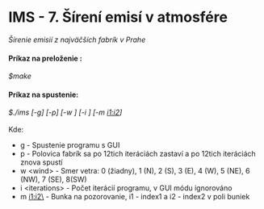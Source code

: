 # IMS - 7. Šírení emisí v atmosfére
*Šírenie emisií z najväčších fabrík v Prahe*

#### Príkaz na preloženie :
*$make*

#### Príkaz na spustenie:
*$./ims [-g] [-p] [-w <wind>] [-i <iterations>] [-m <i1:i2>]*\
\
Kde:
- g	- Spustenie programu s GUI
- p - Polovica fabrík sa po 12tich iteráciách zastaví a po 12tich iteráciách  znova spustí
- w <wind\> - Smer vetra: 0 (žiadny), 1 (N), 2 (S), 3 (E), 4 (W), 5 (NE), 6 (NW),
			7 (SE), 8(SW)
- i <iterations\> - Počet iterácií programu, v GUI módu ignorováno
- m <i1:i2\> - Bunka na pozorovanie, i1 - index1 a i2 - index2 v poli buniek